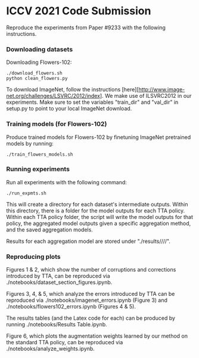 # ICCV 2021 Code Submission

Reproduce the experiments from Paper #9233 with the following instructions. 

### Downloading datasets

Downloading Flowers-102: 

```
./download_flowers.sh
python clean_flowers.py
```

To download ImageNet, follow the instructions [here][http://www.image-net.org/challenges/LSVRC/2012/index]. We make use of ILSVRC2012 in our experiments. Make sure to set the variables "train_dir" and "val_dir" in setup.py to point to your local ImageNet download.

### Training models (for Flowers-102)

Produce trained models for Flowers-102 by finetuning ImageNet pretrained models by running:

```./train_flowers_models.sh```

### Running experiments

Run all experiments with the following command: 

```./run_expmts.sh```

This will create a directory for each dataset's intermediate outputs. Within this directory, there is a folder for the model outputs for each TTA policy. Within each TTA policy folder, the script will write the model outputs for that policy, the aggregated model outputs given a specific aggregation method, and the saved aggregation models. 

Results for each aggregation model are stored under "./results/<dataset-name>/<tta-policy>/<dataset-split>/<aggregation-model-name>".


### Reproducing plots

Figures 1 & 2, which show the number of corruptions and corrections introduced by TTA, can be reproduced via ./notebooks/dataset_section_figures.ipynb.

Figures 3, 4, & 5, which analyze the errors introduced by TTA can be reproduced via ./notebooks/imagenet_errors.ipynb (Figure 3) and ./notebooks/flowers102_errors.ipynb (Figures 4 & 5).

The results tables (and the Latex code for each) can be produced by running ./notebooks/Results Table.ipynb.

Figure 6, which plots the augmentation weights learned by our method on the standard TTA policy, can be reproduced via ./notebooks/analyze_weights.ipynb.

